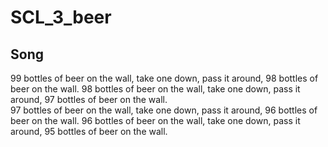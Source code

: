 # SCL_3_beer

## Song
99 bottles of beer on the wall, take one down, pass it around, 98 bottles of beer on the wall.
98 bottles of beer on the wall, take one down, pass it around, 97 bottles of beer on the wall.  
97 bottles of beer on the wall, take one down, pass it around, 96 bottles of beer on the wall.
96 bottles of beer on the wall, take one down, pass it around, 95 bottles of beer on the wall. 